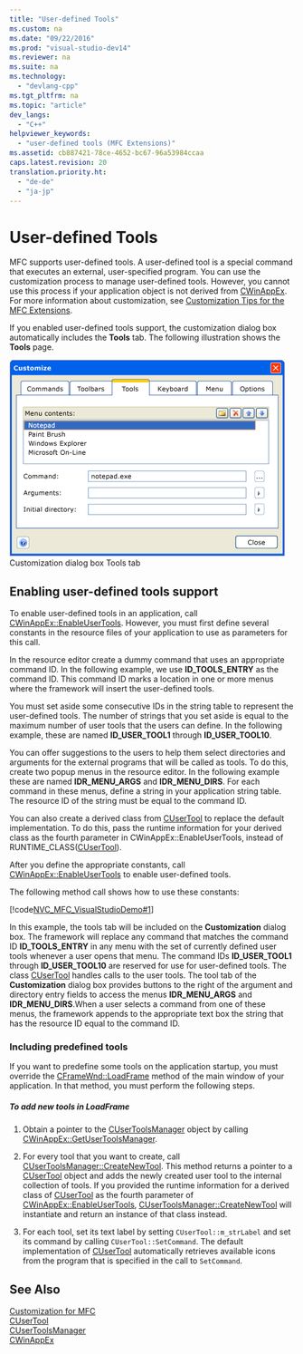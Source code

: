 ```yaml
---
title: "User-defined Tools"
ms.custom: na
ms.date: "09/22/2016"
ms.prod: "visual-studio-dev14"
ms.reviewer: na
ms.suite: na
ms.technology: 
  - "devlang-cpp"
ms.tgt_pltfrm: na
ms.topic: "article"
dev_langs: 
  - "C++"
helpviewer_keywords: 
  - "user-defined tools (MFC Extensions)"
ms.assetid: cb887421-78ce-4652-bc67-96a53984ccaa
caps.latest.revision: 20
translation.priority.ht: 
  - "de-de"
  - "ja-jp"
---
```

# User-defined Tools
MFC supports user-defined tools. A user-defined tool is a special command that executes an external, user-specified program. You can use the customization process to manage user-defined tools. However, you cannot use this process if your application object is not derived from [CWinAppEx](../VS_csharp/cwinappex-class.md). For more information about customization, see [Customization Tips for the MFC Extensions](../VS_csharp/customization-for-mfc.md).  
  
 If you enabled user-defined tools support, the customization dialog box automatically includes the **Tools** tab. The following illustration shows the **Tools** page.  
  
 ![Tools tab in the Customize dialog box](../VS_csharp/media/custdialogboxtoolstab.png "CustDialogBoxToolsTab")  
Customization dialog box Tools tab  
  
## Enabling user-defined tools support  
 To enable user-defined tools in an application, call [CWinAppEx::EnableUserTools](../Topic/CWinAppEx::EnableUserTools.md). However, you must first define several constants in the resource files of your application to use as parameters for this call.  
  
 In the resource editor create a dummy command that uses an appropriate command ID. In the following example, we use **ID_TOOLS_ENTRY** as the command ID. This command ID marks a location in one or more menus where the framework will insert the user-defined tools.  
  
 You must set aside some consecutive IDs in the string table to represent the user-defined tools. The number of strings that you set aside is equal to the maximum number of user tools that the users can define. In the following example, these are named **ID_USER_TOOL1** through **ID_USER_TOOL10**.  
  
 You can offer suggestions to the users to help them select directories and arguments for the external programs that will be called as tools. To do this, create two popup menus in the resource editor. In the following example these are named **IDR_MENU_ARGS** and **IDR_MENU_DIRS**. For each command in these menus, define a string in your application string table. The resource ID of the string must be equal to the command ID.  
  
 You can also create a derived class from [CUserTool](../VS_csharp/cusertool-class.md) to replace the default implementation. To do this, pass the runtime information for your derived class as the fourth parameter in CWinAppEx::EnableUserTools, instead of RUNTIME_CLASS([CUserTool](../VS_csharp/cusertool-class.md)).  
  
 After you define the appropriate constants, call [CWinAppEx::EnableUserTools](../Topic/CWinAppEx::EnableUserTools.md) to enable user-defined tools.  
  
 The following method call shows how to use these constants:  
  
 [!code[NVC_MFC_VisualStudioDemo#1](../VS_csharp/codesnippet/CPP/user-defined-tools_1.cpp)]  
  
 In this example, the tools tab will be included on the **Customization** dialog box. The framework will replace any command that matches the command ID **ID_TOOLS_ENTRY** in any menu with the set of currently defined user tools whenever a user opens that menu. The command IDs **ID_USER_TOOL1** through **ID_USER_TOOL10** are reserved for use for user-defined tools. The class [CUserTool](../VS_csharp/cusertool-class.md) handles calls to the user tools. The tool tab of the **Customization** dialog box provides buttons to the right of the argument and directory entry fields to access the menus **IDR_MENU_ARGS** and **IDR_MENU_DIRS**.When a user selects a command from one of these menus, the framework appends to the appropriate text box the string that has the resource ID equal to the command ID.  
  
### Including predefined tools  
 If you want to predefine some tools on the application startup, you must override the [CFrameWnd::LoadFrame](../Topic/CFrameWnd::LoadFrame.md) method of the main window of your application. In that method, you must perform the following steps.  
  
##### To add new tools in LoadFrame  
  
1.  Obtain a pointer to the [CUserToolsManager](../VS_csharp/cusertoolsmanager-class.md) object by calling [CWinAppEx::GetUserToolsManager](../Topic/CWinAppEx::GetUserToolsManager.md).  
  
2.  For every tool that you want to create, call [CUserToolsManager::CreateNewTool](../Topic/CUserToolsManager::CreateNewTool.md). This method returns a pointer to a [CUserTool](../VS_csharp/cusertool-class.md) object and adds the newly created user tool to the internal collection of tools. If you provided the runtime information for a derived class of [CUserTool](../VS_csharp/cusertool-class.md) as the fourth parameter of [CWinAppEx::EnableUserTools](../Topic/CWinAppEx::EnableUserTools.md), [CUserToolsManager::CreateNewTool](../Topic/CUserToolsManager::CreateNewTool.md) will instantiate and return an instance of that class instead.  
  
3.  For each tool, set its text label by setting `CUserTool::m_strLabel` and set its command by calling `CUserTool::SetCommand`. The default implementation of [CUserTool](../VS_csharp/cusertool-class.md) automatically retrieves available icons from the program that is specified in the call to `SetCommand`.  
  
## See Also  
 [Customization for MFC](../VS_csharp/customization-for-mfc.md)   
 [CUserTool](../VS_csharp/cusertool-class.md)   
 [CUserToolsManager](../VS_csharp/cusertoolsmanager-class.md)   
 [CWinAppEx](../VS_csharp/cwinappex-class.md)